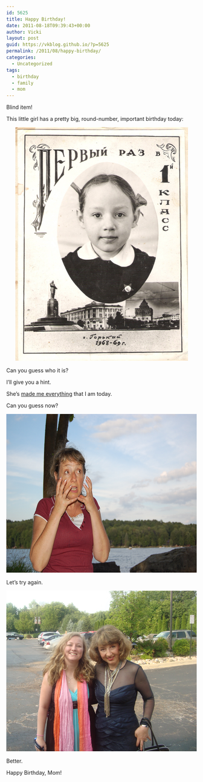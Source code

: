 ```yaml
---
id: 5625
title: Happy Birthday!
date: 2011-08-18T09:39:43+00:00
author: Vicki
layout: post
guid: https://vkblog.github.io/?p=5625
permalink: /2011/08/happy-birthday/
categories:
  - Uncategorized
tags:
  - birthday
  - family
  - mom
---
```

Blind item!

This little girl has a pretty big, round-number, important birthday today:

<p style="text-align: center;">
  <a href="https://raw.githubusercontent.com/vkblog/vkblog.github.io/master/public/img/2011/08/Scans-003.jpg"><img class="aligncenter size-full wp-image-5627" title="Scans 003" src="https://raw.githubusercontent.com/vkblog/vkblog.github.io/master/public/img/2011/08/Scans-003.jpg" alt="" width="457" height="618" /></a>
</p>

Can you guess who it is?

I&#8217;ll give you a hint.

She&#8217;s <a href="https://vkblog.github.io/?s=mom" target="_blank">made me everything</a> that I am today.

Can you guess now?

<p style="text-align: center;">
  <a href="https://raw.githubusercontent.com/vkblog/vkblog.github.io/master/public/img/2011/08/DSC_0516.jpg"><img class="aligncenter size-full wp-image-5628" title="DSC_0516" src="https://raw.githubusercontent.com/vkblog/vkblog.github.io/master/public/img/2011/08/DSC_0516.jpg" alt="" width="631" height="420" /></a>
</p>

Let&#8217;s try again.

<p style="text-align: center;">
  <a href="https://raw.githubusercontent.com/vkblog/vkblog.github.io/master/public/img/2011/08/DSC02123.jpg"><img class="aligncenter size-full wp-image-5629" title="DSC02123" src="https://raw.githubusercontent.com/vkblog/vkblog.github.io/master/public/img/2011/08/DSC02123.jpg" alt="" width="520" height="425" /></a>
</p>

Better.

Happy Birthday, Mom!

&nbsp;
